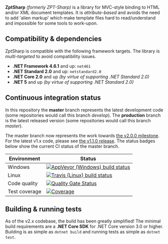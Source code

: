 **ZptSharp** *(formerly ZPT-Sharp)* is a library for MVC-style binding to
HTML and/or XML document templates. It is *attribute-based* and avoids the
need to add 'alien markup' which make template files hard to read/understand
and impossible for some tools to work-upon.

## Compatibility & dependencies
ZptSharp is compatible with the following framework targets.  The library
is *multi-targeted* to avoid compatibility issues.

* **.NET Framework 4.6.1** and up: `net461`
* **.NET Standard 2.0** and up: `netstandard2.0`
* **.NET Core 2.0** and up *(by virtue of supporting .NET Standard 2.0)*
* **.NET 5** and up *(by virtue of supporting .NET Standard 2.0)*

## Continuous integration status
In this repository the **master** branch represents the latest development code
(some repositories would call this branch *develop*).  The **production** branch
is the latest released version (some repositories would call this branch *master*).

The master branch now represents the work towards [the v2.0.0 milestone].  For the
latest v1.x code, please see [the v1.1.0 release].  The status badges below show the
current CI status of the master branch.

| Environment   | Status |
| ------------- | ------ |
| Windows       | [![AppVeyor (Windows) build status](https://ci.appveyor.com/api/projects/status/apc1gw18xjkr2fn3/branch/master?svg=true)](https://ci.appveyor.com/project/craigfowler/zpt-sharp/branch/master) |
| Linux         | [![Travis (Linux) build status](https://api.travis-ci.org/csf-dev/ZPT-Sharp.svg?branch=master)](https://travis-ci.org/github/csf-dev/ZPT-Sharp) |
| Code quality  | [![Quality Gate Status](https://sonarcloud.io/api/project_badges/measure?project=ZptSharp&metric=alert_status)](https://sonarcloud.io/dashboard?id=ZptSharp) |
| Test coverage | [![Coverage](https://sonarcloud.io/api/project_badges/measure?project=ZptSharp&metric=coverage)](https://sonarcloud.io/dashboard?id=ZptSharp) |

[the v2.0.0 milestone]: https://github.com/csf-dev/ZPT-Sharp/milestone/17
[the v1.1.0 release]: https://github.com/csf-dev/ZPT-Sharp/releases/tag/v1.1.0

## Building & running tests
As of the v2.x codebase, the build has been greatly simplified!  The minimal build requirements
are a **.NET Core SDK** for .NET Core version 3.0 or higher.  Building is as simple as `dotnet build`
and running tests as simple as `dotnet test`.
